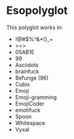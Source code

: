 # Esopolyglot
This polyglot works in:

* !@#$%^&*()_+
* <nowiki> ><>
* 05AB1E
* 99
* Asciidots
* brainfuck
* Befunge (96)
* Cubix
* Emoji
* Emoji-gramming
* EmojiCoder
* emotifuck
* Spoon
* Whitespace
* Vyxal

